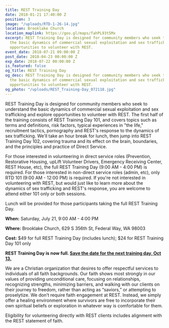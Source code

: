 ```yaml
---
title: REST Training Day
date: 2018-01-21 17:40:00 Z
position: 3
image: "/uploads/RTD-1-26-14.jpg"
location: Brooklake Church
location_maplink: https://goo.gl/maps/fahPL93t5Mx
excerpt: REST Training Day is designed for community members who seek to understand
  the basic dynamics of commercial sexual exploitation and sex trafficking and explore
  opportunities to volunteer with REST.
event_date: 2018-07-21 09:00:00 Z
post_date: 2018-04-23 00:00:00 Z
exp_date: 2018-07-22 00:00:00 Z
is_featured: false
og_title: REST Training Day
og_desc: REST Training Day is designed for community members who seek to understand
  the basic dynamics of commercial sexual exploitation and sex trafficking and explore
  opportunities to volunteer with REST.
og_photo: "/uploads/REST_Training-Day_072118.jpg"
---
```


REST Training Day is designed for community members who seek to understand the basic dynamics of commercial sexual exploitation and sex trafficking and explore opportunities to volunteer with REST. The first half of the training consists of REST Training Day 101, and covers topics such as terms and definitions, risk factors, typical experiences in "the life," recruitment tactics, pornography and REST's response to the dynamics of sex trafficking. We'll take an hour break for lunch, then jump into REST Training Day 102, covering trauma and its effect on the brain, boundaries, and the principles and practice of Direct Service.

For those interested in volunteering in direct service roles (Prevention, Restorative Housing, upLift Volunteer Drivers, Emergency Receiving Center, REST House, etc), the full REST Training Day (9:00 AM - 4:00 PM) is required. For those interested in non-direct service roles (admin, etc), only RTD 101 (9:00 AM - 12:00 PM) is required. If you're not interested in volunteering with REST, but would just like to learn more about the dynamics of sex trafficking and REST's response, you are welcome to attend either 101 only or both sessions.

Lunch will be provided for those participants taking the full REST Training Day. 

**When:** Saturday, July 21, 9:00 AM - 4:00 PM 

**Where:** Brooklake Church, 629 S 356th St, Federal Way, WA 98003

**Cost:** $49 for full REST Training Day (includes lunch); $24 for REST Training Day 101 only

**REST Training Day is now full. [Save the date for the next training day, Oct 13.](https://www.facebook.com/events/793642484170959/)**

We are a Christian organization that desires to offer respectful services to individuals of all faith backgrounds. Our faith shows most strongly in our values of providing unconditional care, focusing on relationships, recognizing strengths, minimizing barriers, and walking with our clients on their journey to freedom, rather than acting as “saviors,” or attempting to proselytize. We don’t require faith engagement at REST. Instead, we simply offer a healing environment where survivors are free to incorporate their own spiritual beliefs or exploration in whatever way is comfortable for them.

Eligibility for volunteering directly with REST clients includes alignment with the REST statement of faith. 
